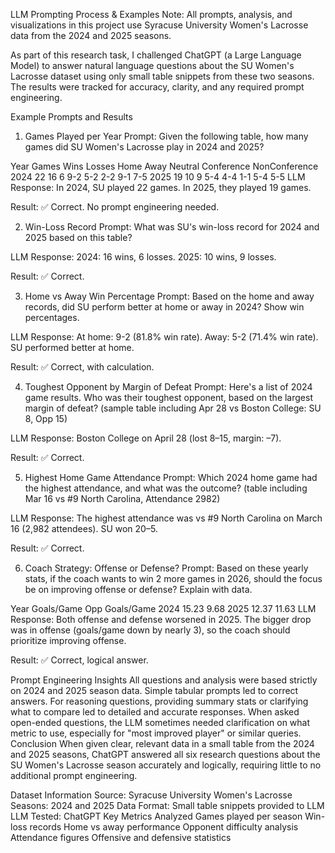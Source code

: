 LLM Prompting Process & Examples
Note: All prompts, analysis, and visualizations in this project use Syracuse University Women's Lacrosse data from the 2024 and 2025 seasons.

As part of this research task, I challenged ChatGPT (a Large Language Model) to answer natural language questions about the SU Women's Lacrosse dataset using only small table snippets from these two seasons. The results were tracked for accuracy, clarity, and any required prompt engineering.

Example Prompts and Results
1. Games Played per Year
Prompt: Given the following table, how many games did SU Women's Lacrosse play in 2024 and 2025?

Year  Games  Wins  Losses  Home  Away  Neutral  Conference  NonConference
2024  22     16    6       9-2   5-2   2-2      9-1         7-5
2025  19     10    9       5-4   4-4   1-1      5-4         5-5
LLM Response: In 2024, SU played 22 games. In 2025, they played 19 games.

Result: ✅ Correct. No prompt engineering needed.

2. Win-Loss Record
Prompt: What was SU's win-loss record for 2024 and 2025 based on this table?

LLM Response: 2024: 16 wins, 6 losses. 2025: 10 wins, 9 losses.

Result: ✅ Correct.

3. Home vs Away Win Percentage
Prompt: Based on the home and away records, did SU perform better at home or away in 2024? Show win percentages.

LLM Response: At home: 9-2 (81.8% win rate). Away: 5-2 (71.4% win rate). SU performed better at home.

Result: ✅ Correct, with calculation.

4. Toughest Opponent by Margin of Defeat
Prompt: Here's a list of 2024 game results. Who was their toughest opponent, based on the largest margin of defeat? (sample table including Apr 28 vs Boston College: SU 8, Opp 15)

LLM Response: Boston College on April 28 (lost 8–15, margin: –7).

Result: ✅ Correct.

5. Highest Home Game Attendance
Prompt: Which 2024 home game had the highest attendance, and what was the outcome? (table including Mar 16 vs #9 North Carolina, Attendance 2982)

LLM Response: The highest attendance was vs #9 North Carolina on March 16 (2,982 attendees). SU won 20–5.

Result: ✅ Correct.

6. Coach Strategy: Offense or Defense?
Prompt: Based on these yearly stats, if the coach wants to win 2 more games in 2026, should the focus be on improving offense or defense? Explain with data.

Year   Goals/Game   Opp Goals/Game
2024   15.23        9.68
2025   12.37        11.63
LLM Response: Both offense and defense worsened in 2025. The bigger drop was in offense (goals/game down by nearly 3), so the coach should prioritize improving offense.

Result: ✅ Correct, logical answer.

Prompt Engineering Insights
All questions and analysis were based strictly on 2024 and 2025 season data.
Simple tabular prompts led to correct answers.
For reasoning questions, providing summary stats or clarifying what to compare led to detailed and accurate responses.
When asked open-ended questions, the LLM sometimes needed clarification on what metric to use, especially for "most improved player" or similar queries.
Conclusion
When given clear, relevant data in a small table from the 2024 and 2025 seasons, ChatGPT answered all six research questions about the SU Women's Lacrosse season accurately and logically, requiring little to no additional prompt engineering.

Dataset Information
Source: Syracuse University Women's Lacrosse
Seasons: 2024 and 2025
Data Format: Small table snippets provided to LLM
LLM Tested: ChatGPT
Key Metrics Analyzed
Games played per season
Win-loss records
Home vs away performance
Opponent difficulty analysis
Attendance figures
Offensive and defensive statistics
